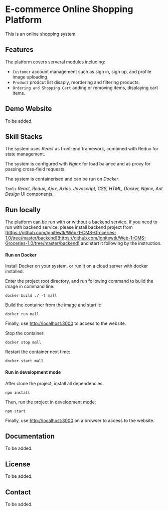 # E-commerce Online Shopping Platform

This is an online shopping system. 

## Features

The platform covers serveral modules including: 
- ``Customer``  account management such as sign in, sign up, and profile image uploading.
- ``Product``  prodcut list disaply, reordering and filtering products.
- ``Ordering and Shopping Cart``  adding or removing items, displaying cart items.

## Demo Website

To be added.

## Skill Stacks

The system uses _React_ as front-end framework, combined with Redux for state management. 

The system is configured with _Nginx_ for load balance and as proxy for passing cross-field requests.

The system is containerised and can be run on _Docker_.


``Tools`` _React, Redux, Ajax, Axios, Javascript, CSS, HTML, Docker, Nginx, Ant Design_ UI components.

## Run locally


The platform can be run with or without a backend service. If you need to run with backend service, please install backend project from [https://github.com/ignitewtk/Web-1-CMS-Groceries-1.0/tree/master/backend](https://github.com/ignitewtk/Web-1-CMS-Groceries-1.0/tree/master/backend) and start it following by the instruction.


#### Run on Docker

Install Docker on your system, or run it on a cloud server with docker installed.

Enter the project root directory, and run following command to build the image in command line:
```
docker build ./ -t mall
```
Build the container from the image and start it: 
```
docker run mall
```
Finally, use [http://localhost:3000](http://localhost:3000) to access to the website.

Stop the container:
```
docker stop mall
```
Restart the container next time:
```
docker start mall
```

#### Run in development mode

After clone the project, install all dependencies: 
```
npm install
```
Then, run the project in development mode:

```
npm start
```
Finally, use [http://localhost:3000](http://localhost:3000) on a browser to access to the website.

## Documentation

To be added.

## License

To be added.

## Contact 

To be added.
